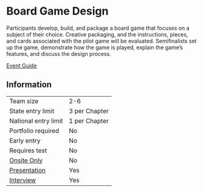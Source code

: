 # Board Game Design

Participants develop, build, and package a board game that
focuses on a subject of their choice. Creative packaging, and
the instructions, pieces, and cards associated with the pilot
game will be evaluated. Semifinalists set up the game, demonstrate how the game is played, explain the game’s features, and
discuss the design process.

[Event Guide](https://lwsd.sharepoint.com/:b:/r/sites/GR-JHS-TechnologyStudentAssociation-SCA/Shared%20Documents/23-24/Competition/Event%20Guides/HS%20-%20Board%20Game%20Design.pdf)

## Information

|                         |               |
| ----------------------- | ------------- |
| Team size               | 2-6           |
| State entry limit       | 3 per Chapter |
| National entry limit    | 1 per Chapter |
| Portfolio required      | No            |
| Early entry             | No            |
| Requires test           | No            |
| [Onsite Only](/#terms)  | No            |
| [Presentation](/#terms) | Yes           |
| [Interview](/#terms)    | Yes           |
